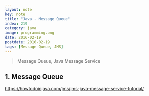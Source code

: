 ```yaml
---
layout: note
key: note
title: "Java - Message Queue"
index: 219
category: java
image: programming.png
date: 2016-02-19
postdate: 2016-02-19
tags: [Message Queue, JMS]
---
```


> Message Queue, Java Message Service

## 1. Message Queue
https://howtodoinjava.com/jms/jms-java-message-service-tutorial/
